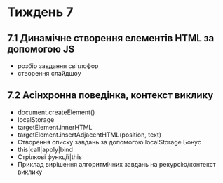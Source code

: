 # Тиждень 7

## 7.1 Динамічне створення елементів HTML за допомогою JS
- розбір завдання світлофор
- створення слайдшоу

## 7.2 Асінхронна поведінка, контекст виклику
- document.createElement()
- localStorage
- targetElement.innerHTML  
- targetElement.insertAdjacentHTML(position, text)
- Створення списку завдань за допомогою localStorage
  Бонус
- this|call|apply|bind
- Стрілкові функції|this
- Приклад вирішення алгоритмічних завдань на рекурсію/контекст виклику
